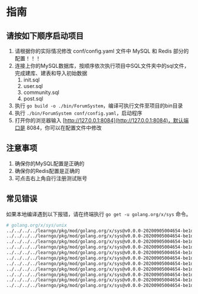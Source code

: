 # 指南


## 请按如下顺序启动项目

1. 请根据你的实际情况修改 conf/config.yaml 文件中 MySQL 和 Redis 部分的配置！！！
2. 连接上你的MySQL数据库，按顺序依次执行项目中SQL文件夹中的sql文件，完成建库、建表和导入初始数据
    1. init.sql
    2. user.sql
    3. community.sql
    4. post.sql
3. 执行 `go build -o ./bin/ForumSystem`，编译可执行文件至项目的bin目录
4. 执行 `./bin/ForumSystem conf/config.yaml`，启动程序
5. 打开你的浏览器输入 [http://127.0.0.1:8084](http://127.0.0.1:8084)，默认端口是 8084，你可以在配置文件中修改

## 注意事项
1. 确保你的MySQL配置是正确的
2. 确保你的Redis配置是正确的
3. 可点击右上角自行注册测试账号



## 常见错误
如果本地编译遇到以下报错，请在终端执行 `go get -u golang.org/x/sys` 命令。
```bash
# golang.org/x/sys/unix
../../../../learngo/pkg/mod/golang.org/x/sys@v0.0.0-20200905004654-be1d3432aa8f/unix/syscall_darwin.1_13.go:29:3: //go:linkname must refer to declared function or variable
../../../../learngo/pkg/mod/golang.org/x/sys@v0.0.0-20200905004654-be1d3432aa8f/unix/zsyscall_darwin_amd64.1_13.go:27:3: //go:linkname must refer to declared function or variable
../../../../learngo/pkg/mod/golang.org/x/sys@v0.0.0-20200905004654-be1d3432aa8f/unix/zsyscall_darwin_amd64.1_13.go:40:3: //go:linkname must refer to declared function or variable
../../../../learngo/pkg/mod/golang.org/x/sys@v0.0.0-20200905004654-be1d3432aa8f/unix/zsyscall_darwin_amd64.go:28:3: //go:linkname must refer to declared function or variable
../../../../learngo/pkg/mod/golang.org/x/sys@v0.0.0-20200905004654-be1d3432aa8f/unix/zsyscall_darwin_amd64.go:43:3: //go:linkname must refer to declared function or variable
../../../../learngo/pkg/mod/golang.org/x/sys@v0.0.0-20200905004654-be1d3432aa8f/unix/zsyscall_darwin_amd64.go:59:3: //go:linkname must refer to declared function or variable
../../../../learngo/pkg/mod/golang.org/x/sys@v0.0.0-20200905004654-be1d3432aa8f/unix/zsyscall_darwin_amd64.go:75:3: //go:linkname must refer to declared function or variable
../../../../learngo/pkg/mod/golang.org/x/sys@v0.0.0-20200905004654-be1d3432aa8f/unix/zsyscall_darwin_amd64.go:90:3: //go:linkname must refer to declared function or variable
../../../../learngo/pkg/mod/golang.org/x/sys@v0.0.0-20200905004654-be1d3432aa8f/unix/zsyscall_darwin_amd64.go:105:3: //go:linkname must refer to declared function or variable
../../../../learngo/pkg/mod/golang.org/x/sys@v0.0.0-20200905004654-be1d3432aa8f/unix/zsyscall_darwin_amd64.go:121:3: //go:linkname must refer to declared function or variable
../../../../learngo/pkg/mod/golang.org/x/sys@v0.0.0-20200905004654-be1d3432aa8f/unix/zsyscall_darwin_amd64.go:121:3: too many errors

```
    